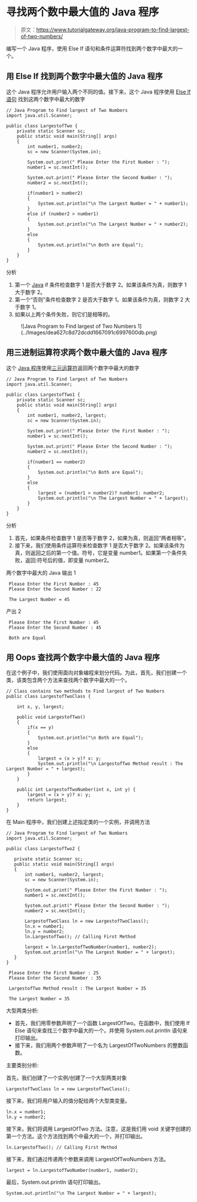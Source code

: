 # 寻找两个数中最大值的 Java 程序

> 原文：<https://www.tutorialgateway.org/java-program-to-find-largest-of-two-numbers/>

编写一个 Java 程序，使用 Else If 语句和条件运算符找到两个数字中最大的一个。

## 用 Else If 找到两个数字中最大值的 Java 程序

这个 Java 程序允许用户输入两个不同的值。接下来，这个 Java 程序使用 [Else If 语句](https://www.tutorialgateway.org/java-else-if-statement/) 找到这两个数字中最大的数字

```
// Java Program to Find largest of Two Numbers
import java.util.Scanner;

public class LargestofTwo {
	private static Scanner sc;
	public static void main(String[] args) 
	{
		int number1, number2;
		sc = new Scanner(System.in);

		System.out.print(" Please Enter the First Number : ");
		number1 = sc.nextInt();	

		System.out.print(" Please Enter the Second Number : ");
		number2 = sc.nextInt();	

		if(number1 > number2) 
	    {
			System.out.println("\n The Largest Number = " + number1);          
	    } 
	    else if (number2 > number1)
	    { 
	    	System.out.println("\n The Largest Number = " + number2);        
	    } 
	    else 
	    {
	    	System.out.println("\n Both are Equal");
	    }		
	}	
}
```

分析

 1.  第一个 [Java](https://www.tutorialgateway.org/java-tutorial/) if 条件检查数字 1 是否大于数字 2。如果该条件为真，则数字 1 大于数字 2。
2.  第一个“否则”条件检查数字 2 是否大于数字 1。如果该条件为真，则数字 2 大于数字 1。
3.  如果以上两个条件失败，则它们是相等的。

<figure class="wp-block-image">![Java Program to Find largest of Two Numbers 1](../Images/dea627c8d72dcdd1667091c6997600db.png)</figure>

## 用三进制运算符求两个数中最大值的 Java 程序

这个 [Java 程序](https://www.tutorialgateway.org/learn-java-programs/)使用[三元运算符](https://www.tutorialgateway.org/java-ternary-operator/)返回两个数字中最大的数字

```
// Java Program to Find largest of Two Numbers
import java.util.Scanner;

public class LargestofTwo1 {
	private static Scanner sc;
	public static void main(String[] args) 
	{
		int number1, number2, largest;
		sc = new Scanner(System.in);

		System.out.print(" Please Enter the First Number : ");
		number1 = sc.nextInt();	

		System.out.print(" Please Enter the Second Number : ");
		number2 = sc.nextInt();	

		if(number1 == number2) 
	    {
			System.out.println("\n Both are Equal");     
	    }
		else
		{
			largest = (number1 > number2)? number1: number2;
			System.out.println("\n The Largest Number = " + largest);   
		}
	}	
}
```

分析

1.  首先，如果条件检查数字 1 是否等于数字 2，如果为真，则返回“两者相等”。
2.  接下来，我们使用条件运算符来检查数字 1 是否大于数字 2。如果该条件为真，则返回之后的第一个值。符号，它是变量 number1。如果第一个条件失败，返回:符号后的值，即变量 number2。

两个数字中最大的 Java 输出 1

```
 Please Enter the First Number : 45
 Please Enter the Second Number : 22

 The Largest Number = 45
```

产出 2

```
 Please Enter the First Number : 45
 Please Enter the Second Number : 45

 Both are Equal
```

## 用 Oops 查找两个数字中最大值的 Java 程序

在这个例子中，我们使用面向对象编程来划分代码。为此，首先，我们创建一个类，该类包含两个方法来查找两个数字中最大的一个。

```
// Class contains two methods to Find largest of Two Numbers
public class LargestofTwoClass {

	int x, y, largest;

	public void LargestofTwo() 
	{
		if(x == y) 
	    {
			System.out.println("\n Both are Equal");     
	    }
		else
		{
			largest = (x > y)? x: y;
			System.out.println("\n LargestofTwo Method result : The Largest Number = " + largest);   
		}
	}

	public int LargestofTwoNumber(int x, int y) {
		largest = (x > y)? x: y;
		return largest;	
	}
}
```

在 Main 程序中，我们创建上述指定类的一个实例，并调用方法

 ```
// Java Program to Find largest of Two Numbers
import java.util.Scanner;

public class LargestofTwo2 {

	private static Scanner sc;
	public static void main(String[] args) 
	{
		int number1, number2, largest;
		sc = new Scanner(System.in);

		System.out.print(" Please Enter the First Number : ");
		number1 = sc.nextInt();	

		System.out.print(" Please Enter the Second Number : ");
		number2 = sc.nextInt();	

		LargestofTwoClass ln = new LargestofTwoClass();
		ln.x = number1;
		ln.y = number2;
		ln.LargestofTwo(); // Calling First Method

		largest = ln.LargestofTwoNumber(number1, number2); 
		System.out.println("\n The Largest Number = " + largest); 		
	}	
}
```

```
 Please Enter the First Number : 25
 Please Enter the Second Number : 35

 LargestofTwo Method result : The Largest Number = 35

 The Largest Number = 35
```

大型两类分析:

 *   首先，我们用零参数声明了一个函数 LargestOfTwo。在函数中，我们使用 If Else 语句来查找三个数字中最大的一个。并使用 System.out.println 语句来打印输出。
*   接下来，我们用两个参数声明了一个名为 LargestOfTwoNumbers 的整数函数。

主要类别分析:

首先，我们创建了一个实例/创建了一个大型两类对象

```
LargestofTwoClass ln = new LargestofTwoClass();
```

接下来，我们将用户输入的值分配给两个大型类变量。

```
ln.x = number1;
ln.y = number2;
```

接下来，我们将调用 LargestOfTwo 方法。注意，这是我们用 void 关键字创建的第一个方法。这个方法找到两个中最大的一个，并打印输出。

```
ln.LargestofTwo(); // Calling First Method
```

接下来，我们通过传递两个参数来调用 LargestOfTwoNumbers 方法。

```
largest = ln.LargestofTwoNumber(number1, number2);
```

最后，System.out.println 语句打印输出。

```
System.out.println("\n The Largest Number = " + largest);
```